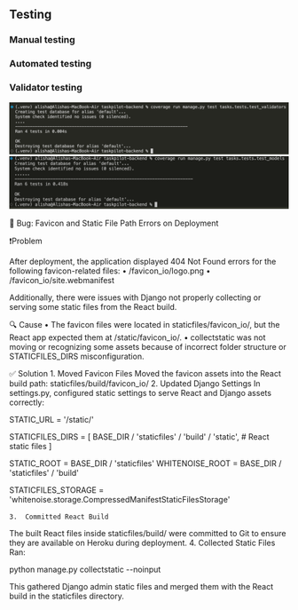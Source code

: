 
## Testing

### Manual testing

### Automated testing

### Validator testing


![Test for validators.py](documentation/testing/test_test_validators_py.png)
![Test for models.py](documentation/testing/test_test_models_py.png)




🐞 Bug: Favicon and Static File Path Errors on Deployment

❗️Problem

After deployment, the application displayed 404 Not Found errors for the following favicon-related files:
	•	/favicon_io/logo.png
	•	/favicon_io/site.webmanifest

Additionally, there were issues with Django not properly collecting or serving some static files from the React build.

🔍 Cause
	•	The favicon files were located in staticfiles/favicon_io/, but the React app expected them at /static/favicon_io/.
	•	collectstatic was not moving or recognizing some assets because of incorrect folder structure or STATICFILES_DIRS misconfiguration.

✅ Solution
	1.	Moved Favicon Files
Moved the favicon assets into the React build path:
staticfiles/build/favicon_io/
	2.	Updated Django Settings
In settings.py, configured static settings to serve React and Django assets correctly:




STATIC_URL = '/static/'

STATICFILES_DIRS = [
    BASE_DIR / 'staticfiles' / 'build' / 'static',  # React static files
]

STATIC_ROOT = BASE_DIR / 'staticfiles'
WHITENOISE_ROOT = BASE_DIR / 'staticfiles' / 'build'

STATICFILES_STORAGE = 'whitenoise.storage.CompressedManifestStaticFilesStorage'


	3.	Committed React Build
The built React files inside staticfiles/build/ were committed to Git to ensure they are available on Heroku during deployment.
	4.	Collected Static Files
Ran:

python manage.py collectstatic --noinput

This gathered Django admin static files and merged them with the React build in the staticfiles directory.